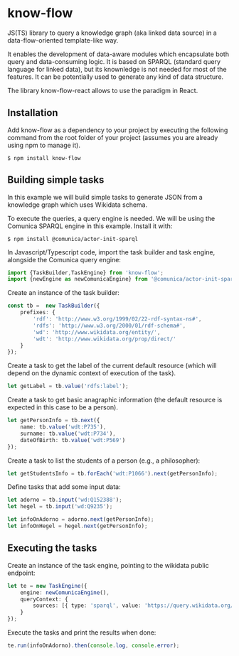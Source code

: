 # know-flow
JS(TS) library to query a knowledge graph (aka linked data source) in a data-flow-oriented
template-like way.

It enables the development of data-aware modules which encapsulate both query and data-consuming logic. 
It is based on SPARQL (standard query language for linked data), but its knownledge is not needed for most of the features.
It can be potentially used to generate any kind of data structure. 

The library know-flow-react allows to use the paradigm in React.

## Installation

Add know-flow as a dependency to your project by executing the following command from the root folder of your project (assumes you are already using npm to manage it).

```shell
$ npm install know-flow
```

## Building simple tasks 

In this example we will build simple tasks to generate JSON from a knowledge graph which uses Wikidata schema.

To execute the queries, a query engine is needed. We will be using the Comunica SPARQL engine in this example. Install it with:

```shell
$ npm install @comunica/actor-init-sparql
```

In Javascript/Typescript code, import the task builder and task engine, alongside the Comunica query engine:

```ts
import {TaskBuilder,TaskEngine} from 'know-flow';
import {newEngine as newComunicaEngine} from '@comunica/actor-init-sparql';
```

Create an instance of the task builder:

```ts
const tb =  new TaskBuilder({
    prefixes: {
        'rdf': 'http://www.w3.org/1999/02/22-rdf-syntax-ns#',
        'rdfs': 'http://www.w3.org/2000/01/rdf-schema#',
        'wd': 'http://www.wikidata.org/entity/',
        'wdt': 'http://www.wikidata.org/prop/direct/'
    }
});
```

Create a task to get the label of the current default resource (which will depend on the dynamic context of execution of the task).

```ts
let getLabel = tb.value('rdfs:label');
```

Create a task to get basic anagraphic information (the default resource is expected in this case to be a person).

```ts
let getPersonInfo = tb.next({
    name: tb.value('wdt:P735'),
    surname: tb.value('wdt:P734'),
    dateOfBirth: tb.value('wdt:P569')
});
```

Create a task to list the students of a person (e.g., a philosopher):

```ts
let getStudentsInfo = tb.forEach('wdt:P1066').next(getPersonInfo);
```

Define tasks that add some input data:

```ts
let adorno = tb.input('wd:Q152388');
let hegel = tb.input('wd:Q9235');

let infoOnAdorno = adorno.next(getPersonInfo);
let infoOnHegel = hegel.next(getPersonInfo);
```


## Executing the tasks 

Create an instance of the task engine, pointing to the wikidata public endpoint:

```ts
let te = new TaskEngine({
    engine: newComunicaEngine(),
    queryContext: {
        sources: [{ type: 'sparql', value: 'https://query.wikidata.org/sparql' }]
    }
});
```

Execute the tasks and print the results when done:

```ts
te.run(infoOnAdorno).then(console.log, console.error);
```
